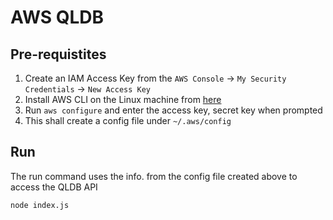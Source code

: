 # AWS QLDB

## Pre-requistites

1. Create an IAM Access Key from the `AWS Console` -> `My Security Credentials` -> `New Access Key`
2. Install AWS CLI on the Linux machine from [here](https://docs.aws.amazon.com/qldb/latest/developerguide/accessing.html)
3. Run ```aws configure``` and enter the access key, secret key when prompted
4. This shall create a config file under `~/.aws/config`

## Run
The run command uses the info. from the config file created above to access the QLDB API
```sh
node index.js
```
